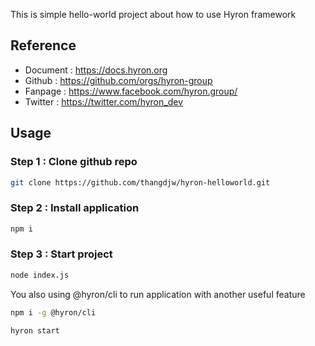 This is simple hello-world project about how to use Hyron framework

## Reference
- Document : https://docs.hyron.org
- Github : https://github.com/orgs/hyron-group
- Fanpage : https://www.facebook.com/hyron.group/
- Twitter : https://twitter.com/hyron_dev

## Usage

### **Step 1 : Clone github repo**
```bash
git clone https://github.com/thangdjw/hyron-helloworld.git
```

### **Step 2 : Install application**
```bash
npm i
```

### **Step 3 : Start project**
```bash
node index.js
```

You also using @hyron/cli to run application with another useful feature

```bash
npm i -g @hyron/cli
```

```bash
hyron start
```

